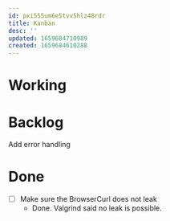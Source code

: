 ```yaml
---
id: pxi555um6e5tvv5hlz48rdr
title: Kanban
desc: ''
updated: 1659684710989
created: 1659684610288
---
```


# Working


# Backlog
Add error handling

# Done
- [ ] Make sure the BrowserCurl does not leak
    - Done. Valgrind said no leak is possible.